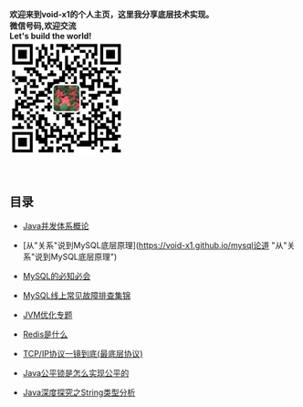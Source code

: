 
<b>欢迎来到void-x1的个人主页，这里我分享底层技术实现。<br>
微信号码,欢迎交流<br>Let's build the world!<br><img style="height:200px" src="imgs/wx_id.jpg"/>   <br><br></b><br>



目录
--


- [Java并发体系概论](https://void-x1.github.io/java并发概论)

- [从"关系"说到MySQL底层原理](https://void-x1.github.io/mysql论道 "从"关系"说到MySQL底层原理")

- [MySQL的必知必会](https://void-x1.github.io/mysql的必知必会 "Mysql的必知必会")

- [MySQL线上常见故障排查集锦](https://void-x1.github.io/mysql线上常见故障排查集锦 "MySQL线上常见故障排查集锦")

- [JVM优化专题](https://void-x1.github.io/jvm_op)

- [Redis是什么](https://void-x1.github.io/redis1)

- [TCP/IP协议一镜到底(最底层协议)](https://void-x1.github.io/tcpip)

- [Java公平锁是怎么实现公平的](https://void-x1.github.io/Java公平锁是怎么实现公平的)

- [Java深度探究之String类型分析](https://void-x1.github.io/Java深度探究String类型分析)
